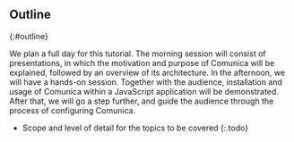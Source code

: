 ## Outline
{:#outline}

We plan a full day for this tutorial.
The morning session will consist of presentations,
in which the motivation and purpose of Comunica will be explained,
followed by an overview of its architecture.
In the afternoon, we will have a hands-on session.
Together with the audience, installation and usage of Comunica
within a JavaScript application will be demonstrated.
After that, we will go a step further,
and guide the audience through the process of configuring Comunica.


* Scope and level of detail for the topics to be covered
{:.todo}
